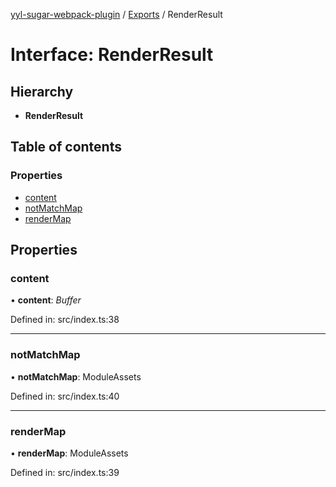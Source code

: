 [yyl-sugar-webpack-plugin](../README.md) / [Exports](../modules.md) / RenderResult

# Interface: RenderResult

## Hierarchy

* **RenderResult**

## Table of contents

### Properties

- [content](renderresult.md#content)
- [notMatchMap](renderresult.md#notmatchmap)
- [renderMap](renderresult.md#rendermap)

## Properties

### content

• **content**: *Buffer*

Defined in: src/index.ts:38

___

### notMatchMap

• **notMatchMap**: ModuleAssets

Defined in: src/index.ts:40

___

### renderMap

• **renderMap**: ModuleAssets

Defined in: src/index.ts:39
